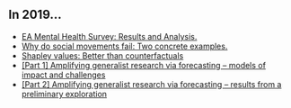 ## In 2019...

- [EA Mental Health Survey: Results and Analysis.](https://nunosempere.com/2019/06/13/EA_Mental_Health)
- [Why do social movements fail: Two concrete examples.](https://nunosempere.com/2019/10/04/Social_Movements)
- [Shapley values: Better than counterfactuals](https://nunosempere.com/2019/10/10/Shapley_Values_I)
- [[Part 1] Amplifying generalist research via forecasting – models of impact and challenges](https://nunosempere.com/2019/12/19/Amplification_I)
- [[Part 2] Amplifying generalist research via forecasting – results from a preliminary exploration](https://nunosempere.com/2019/12/20/Amplification_II)
